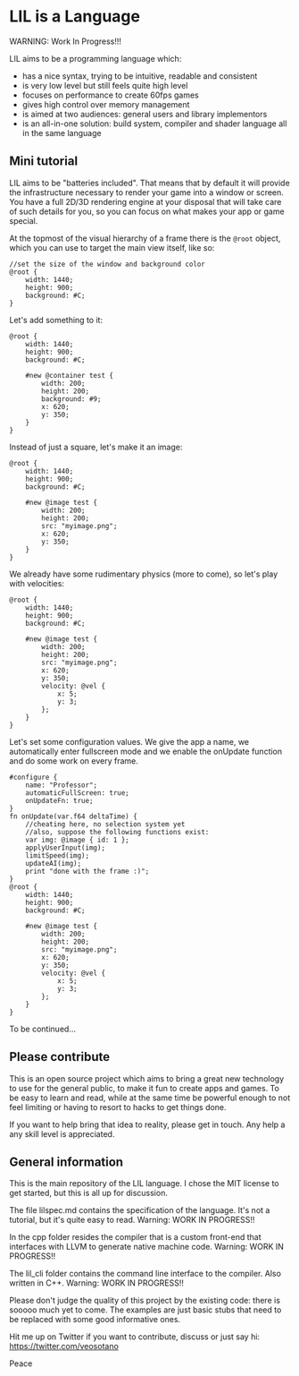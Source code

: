# LIL is a Language

WARNING: Work In Progress!!!

LIL aims to be a programming language which:

- has a nice syntax, trying to be intuitive, readable and consistent
- is very low level but still feels quite high level
- focuses on performance to create 60fps games
- gives high control over memory management
- is aimed at two audiences: general users and library implementors
- is an all-in-one solution: build system, compiler and shader language all in the same language

## Mini tutorial

LIL aims to be "batteries included". That means that by default it will provide the infrastructure necessary to render your game into a window or screen.
You have a full 2D/3D rendering engine at your disposal that will take care of such details for you, so you can focus on what makes your app or game special.

At the topmost of the visual hierarchy of a frame there is the `@root` object, which you can use to target the main view itself, like so:

	//set the size of the window and background color
	@root {
		width: 1440;
		height: 900;
		background: #C;
	}

Let's add something to it:

	@root {
		width: 1440;
		height: 900;
		background: #C;

		#new @container test {
			width: 200;
			height: 200;
			background: #9;
			x: 620;
			y: 350;
		}
	}

Instead of just a square, let's make it an image:

	@root {
		width: 1440;
		height: 900;
		background: #C;

		#new @image test {
			width: 200;
			height: 200;
			src: "myimage.png";
			x: 620;
			y: 350;
		}
	}

We already have some rudimentary physics (more to come), so let's play with velocities:

	@root {
		width: 1440;
		height: 900;
		background: #C;

		#new @image test {
			width: 200;
			height: 200;
			src: "myimage.png";
			x: 620;
			y: 350;
			velocity: @vel {
				x: 5;
				y: 3;
			};
		}
	}

Let's set some configuration values. We give the app a name, we automatically enter fullscreen mode and we enable the onUpdate function and do some work on every frame.

	#configure {
		name: "Professor";
		automaticFullScreen: true;
		onUpdateFn: true;
	}
	fn onUpdate(var.f64 deltaTime) {
		//cheating here, no selection system yet
		//also, suppose the following functions exist:
		var img: @image { id: 1 };
		applyUserInput(img);
		limitSpeed(img);
		updateAI(img);
		print "done with the frame :)";
	}
	@root {
		width: 1440;
		height: 900;
		background: #C;

		#new @image test {
			width: 200;
			height: 200;
			src: "myimage.png";
			x: 620;
			y: 350;
			velocity: @vel {
				x: 5;
				y: 3;
			};
		}
	}

To be continued...

## Please contribute
This is an open source project which aims to bring a great new technology to use for the general public, to make it fun to create apps and games.
To be easy to learn and read, while at the same time be powerful enough to not feel limiting or having to resort to hacks to get things done.

If you want to help bring that idea to reality, please get in touch. Any help a any skill level is appreciated.

## General information

This is the main repository of the LIL language. I chose the MIT license to get started, but this is all up for discussion.

The file lilspec.md contains the specification of the language. It's not a tutorial, but it's quite easy to read. Warning: WORK IN PROGRESS!!

In the cpp folder resides the compiler that is a custom front-end that interfaces with LLVM to generate native machine code. Warning: WORK IN PROGRESS!!

The lil_cli folder contains the command line interface to the compiler. Also written in C++. Warning: WORK IN PROGRESS!!

Please don't judge the quality of this project by the existing code: there is sooooo much yet to come. The examples are just basic stubs that need to be
replaced with some good informative ones.

Hit me up on Twitter if you want to contribute, discuss or just say hi: https://twitter.com/veosotano

Peace
